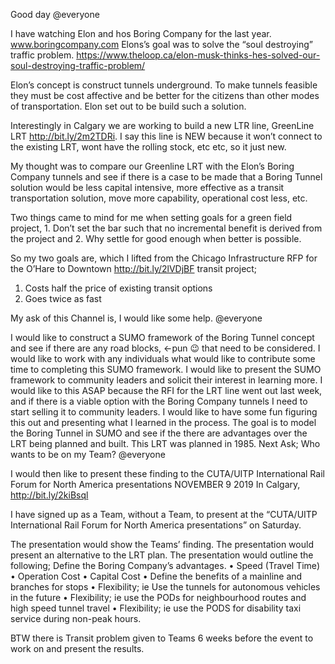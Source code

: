 Good day @everyone 

I have watching Elon and hos Boring Company for the last year.  www.boringcompany.com  Elons’s goal was to solve the “soul destroying” traffic problem.  https://www.theloop.ca/elon-musk-thinks-hes-solved-our-soul-destroying-traffic-problem/

Elon’s concept is construct tunnels underground.  To make tunnels feasible they must be cost affective and be better for the citizens than other modes of transportation.  Elon set out to be build such a solution.

Interestingly in Calgary we are working to build a new LTR line, GreenLine LRT http://bit.ly/2m2TDRi.  I say this line is NEW because it won’t connect to the existing LRT, wont have the rolling stock, etc etc, so it just new.

My thought was to compare our Greenline LRT with the Elon’s Boring Company tunnels and see if there is a case to be made that a Boring Tunnel solution would be less capital intensive, more effective as a transit transportation solution, move more capability, operational cost less, etc.

Two things came to mind for me when setting goals for a green field project, 1. Don’t set the bar such that no incremental benefit is derived from the project and 2. Why settle for good enough when better is possible.

So my two goals are, which I lifted from the Chicago Infrastructure RFP for the O’Hare to Downtown http://bit.ly/2lVDjBF transit project;
1.    Costs half the price of existing transit options
2.    Goes twice as fast


My ask of this Channel is, I would like some help.  @everyone 

I would like to construct a SUMO framework of the Boring Tunnel concept and see if there are any road blocks, <-pun :wink: that need to be considered.  I would like to work with any individuals what would like to contribute some time to completing this SUMO framework.
I would like to present the SUMO framework to community leaders and solicit their interest in learning more. 
I would like to this ASAP because the RFI for the LRT line went out last week, and if there is a viable option with the Boring Company tunnels I need to start selling it to community leaders.
I would like to have some fun figuring this out and presenting what I learned in the process.
The goal is to model the Boring Tunnel in SUMO and see if the there are advantages over the LRT being planned and built.  This LRT was planned in 1985.
Next Ask;  Who wants to be on my Team? @everyone 

I would then like to present these finding to the CUTA/UITP International Rail Forum for North America presentations NOVEMBER 9 2019 In Calgary, http://bit.ly/2kiBsql

I have signed up as a Team, without a Team, to present at the “CUTA/UITP International Rail Forum for North America presentations” on Saturday. 

The presentation would show the Teams’ finding. The presentation would present an alternative to the LRT plan.  The presentation would outline the following;
Define the Boring Company’s advantages.
•    Speed (Travel Time)
•    Operation Cost
•    Capital Cost 
•    Define the benefits of a mainline and branches for stops 
•    Flexibility; ie Use the tunnels for autonomous vehicles in the future
•    Flexibility; ie use the PODs for neighbourhood routes and high speed tunnel travel
•    Flexibility; ie use the PODS for disability taxi service during non-peak hours.

BTW there is Transit problem given to Teams 6 weeks before the event to work on and present the results.
